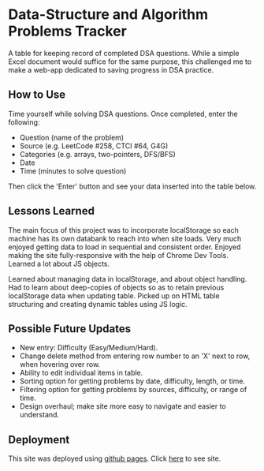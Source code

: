 # Data-Structure and Algorithm Problems Tracker

A table for keeping record of completed DSA questions. While a simple Excel document would suffice for the same purpose, this challenged me to make a web-app dedicated to saving progress in DSA practice.

## How to Use

Time yourself while solving DSA questions. Once completed, enter the following:

* Question (name of the problem)
* Source (e.g. LeetCode #258, CTCI #64, G4G)
* Categories (e.g. arrays, two-pointers, DFS/BFS)
* Date
* Time (minutes to solve question)

Then click the 'Enter' button and see your data inserted into the table below.

## Lessons Learned

The main focus of this project was to incorporate localStorage so each machine has its own databank to reach into when site loads. Very much enjoyed getting data to load in sequential and consistent order. Enjoyed making the site fully-responsive with the help of Chrome Dev Tools. Learned a lot about JS objects.

Learned about managing data in localStorage, and about object handling. Had to learn about deep-copies of objects so as to retain previous localStorage data when updating table. Picked up on HTML table structuring and creating dynamic tables using JS logic.

## Possible Future Updates

* New entry: Difficulty (Easy/Medium/Hard).
* Change delete method from entering row number to an 'X' next to row, when hovering over row.
* Ability to edit individual items in table.
* Sorting option for getting problems by date, difficulty, length, or time.
* Filtering option for getting problems by sources, difficulty, or range of time.
* Design overhaul; make site more easy to navigate and easier to understand.

## Deployment

This site was deployed using [github pages](https://pages.github.com/). Click [here](https://khaledajaj2026.github.io/DSA-problem-tracker/) to see site.
